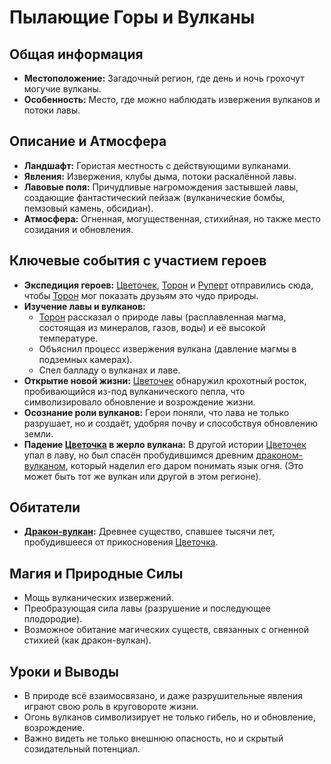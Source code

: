 # Пылающие Горы и Вулканы

## Общая информация
- **Местоположение:** Загадочный регион, где день и ночь грохочут могучие вулканы.
- **Особенность:** Место, где можно наблюдать извержения вулканов и потоки лавы.

## Описание и Атмосфера
- **Ландшафт:** Гористая местность с действующими вулканами.
- **Явления:** Извержения, клубы дыма, потоки раскалённой лавы.
- **Лавовые поля:** Причудливые нагромождения застывшей лавы, создающие фантастический пейзаж (вулканические бомбы, пемзовый камень, обсидиан).
- **Атмосфера:** Огненная, могущественная, стихийная, но также место созидания и обновления.

## Ключевые события с участием героев
- **Экспедиция героев:** [Цветочек](characters/main_heroes/cvetochek.md), [Торон](characters/main_heroes/toron.md) и [Руперт](characters/main_heroes/rupert.md) отправились сюда, чтобы [Торон](characters/main_heroes/toron.md) мог показать друзьям это чудо природы.
- **Изучение лавы и вулканов:**
    - [Торон](characters/main_heroes/toron.md) рассказал о природе лавы (расплавленная магма, состоящая из минералов, газов, воды) и её высокой температуре.
    - Объяснил процесс извержения вулкана (давление магмы в подземных камерах).
    - Спел балладу о вулканах и лаве.
- **Открытие новой жизни:** [Цветочек](characters/main_heroes/cvetochek.md) обнаружил крохотный росток, пробивающийся из-под вулканического пепла, что символизировало обновление и возрождение жизни.
- **Осознание роли вулканов:** Герои поняли, что лава не только разрушает, но и создаёт, удобряя почву и способствуя обновлению земли.
- **Падение [Цветочка](characters/main_heroes/cvetochek.md) в жерло вулкана:** В другой истории [Цветочек](characters/main_heroes/cvetochek.md) упал в лаву, но был спасён пробудившимся древним [драконом-вулканом](characters/friends_allies/drakon_vulkan.md), который наделил его даром понимать язык огня. (Это может быть тот же вулкан или другой в этом регионе).

## Обитатели
- **[Дракон-вулкан](characters/friends_allies/drakon_vulkan.md):** Древнее существо, спавшее тысячи лет, пробудившееся от прикосновения [Цветочка](characters/main_heroes/cvetochek.md).

## Магия и Природные Силы
- Мощь вулканических извержений.
- Преобразующая сила лавы (разрушение и последующее плодородие).
- Возможное обитание магических существ, связанных с огненной стихией (как дракон-вулкан).

## Уроки и Выводы
- В природе всё взаимосвязано, и даже разрушительные явления играют свою роль в круговороте жизни.
- Огонь вулканов символизирует не только гибель, но и обновление, возрождение.
- Важно видеть не только внешнюю опасность, но и скрытый созидательный потенциал.